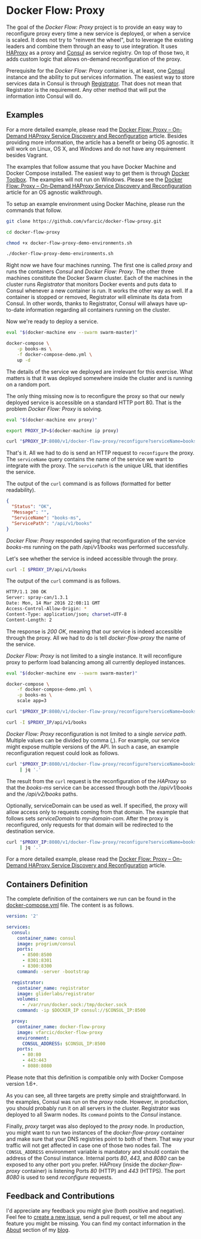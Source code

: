Docker Flow: Proxy
==================

The goal of the *Docker Flow: Proxy* project is to provide an easy way to reconfigure proxy every time a new service is deployed, or when a service is scaled. It does not try to "reinvent the wheel", but to leverage the existing leaders and combine them through an easy to use integration. It uses [HAProxy](http://www.haproxy.org/) as a proxy and [Consul](https://www.consul.io/) as service registry. On top of those two, it adds custom logic that allows on-demand reconfiguration of the proxy.

Prerequisite for the *Docker Flow: Proxy* container is, at least, one [Consul](https://www.consul.io/) instance and the ability to put services information. The easiest way to store services data in Consul is through [Registrator]([Registrator](https://github.com/gliderlabs/registrator)). That does not mean that Registrator is the requirement. Any other method that will put the information into Consul will do.

Examples
--------

For a more detailed example, please read the [Docker Flow: Proxy – On-Demand HAProxy Service Discovery and Reconfiguration](http://technologyconversations.com/2016/03/21/docker-flow-proxy-on-demand-haproxy-service-discovery-and-reconfiguration/) article. Besides providing more information, the article has a benefit or being OS agnostic. It will work on Linux, OS X, and Windows and do not have any requirement besides Vagrant.

The examples that follow assume that you have Docker Machine and Docker Compose installed. The easiest way to get them is through [Docker Toolbox](https://www.docker.com/products/docker-toolbox). The examples will not run on Windows. Please see the [Docker Flow: Proxy – On-Demand HAProxy Service Discovery and Reconfiguration](http://technologyconversations.com/2016/03/21/docker-flow-proxy-on-demand-haproxy-service-discovery-and-reconfiguration/) article for an OS agnostic walkthrough.

To setup an example environment using Docker Machine, please run the commands that follow.

```bash
git clone https://github.com/vfarcic/docker-flow-proxy.git

cd docker-flow-proxy

chmod +x docker-flow-proxy-demo-environments.sh

./docker-flow-proxy-demo-environments.sh
```

Right now we have four machines running. The first one is called *proxy* and runs the containers *Consul* and *Docker Flow: Proxy*. The other three machines constitute the Docker Swarm cluster. Each of the machines in the cluster runs *Registrator* that monitors Docker events and puts data to Consul whenever a new container is run. It works the other way as well. If a container is stopped or removed, Registrator will eliminate its data from Consul. In other words, thanks to Registrator, Consul will always have up-to-date information regarding all containers running on the cluster.

Now we're ready to deploy a service.

```bash
eval "$(docker-machine env --swarm swarm-master)"

docker-compose \
    -p books-ms \
    -f docker-compose-demo.yml \
    up -d
```

The details of the service we deployed are irrelevant for this exercise. What matters is that it was deployed somewhere inside the cluster and is running on a random port.

The only thing missing now is to reconfigure the proxy so that our newly deployed service is accessible on a standard HTTP port 80. That is the problem *Docker Flow: Proxy* is solving.

```bash
eval "$(docker-machine env proxy)"

export PROXY_IP=$(docker-machine ip proxy)

curl "$PROXY_IP:8080/v1/docker-flow-proxy/reconfigure?serviceName=books-ms&servicePath=/api/v1/books"
```

That's it. All we had to do is send an HTTP request to `reconfigure` the proxy. The `serviceName` query contains the name of the service we want to integrate with the proxy. The `servicePath` is the unique URL that identifies the service.

The output of the `curl` command is as follows (formatted for better readability).

```json
{
  "Status": "OK",
  "Message": "",
  "ServiceName": "books-ms",
  "ServicePath": "/api/v1/books"
}
```

*Docker Flow: Proxy* responded saying that reconfiguration of the service *books-ms* running on the path */api/v1/books* was performed successfully.

Let's see whether the service is indeed accessible through the proxy.

```bash
curl -I $PROXY_IP/api/v1/books
```

The output of the `curl` command is as follows.

```bash
HTTP/1.1 200 OK
Server: spray-can/1.3.1
Date: Mon, 14 Mar 2016 22:08:11 GMT
Access-Control-Allow-Origin: *
Content-Type: application/json; charset=UTF-8
Content-Length: 2
```

The response is *200 OK*, meaning that our service is indeed accessible through the proxy. All we had to do is tell *docker-flow-proxy* the name of the service.

*Docker Flow: Proxy* is not limited to a single instance. It will reconfigure proxy to perform load balancing among all currently deployed instances.

```bash
eval "$(docker-machine env --swarm swarm-master)"

docker-compose \
    -f docker-compose-demo.yml \
    -p books-ms \
    scale app=3

curl "$PROXY_IP:8080/v1/docker-flow-proxy/reconfigure?serviceName=books-ms&servicePath=/api/v1/books"

curl -I $PROXY_IP/api/v1/books
```

*Docker Flow: Proxy* reconfiguration is not limited to a single *service path*. Multiple values can be divided by comma (*,*). For example, our service might expose multiple versions of the API. In such a case, an example reconfiguration request could look as follows.

```bash
curl "$PROXY_IP:8080/v1/docker-flow-proxy/reconfigure?serviceName=books-ms&servicePath=/api/v1/books,/api/v2/books" \
     | jq '.'
```

The result from the `curl` request is the reconfiguration of the *HAProxy* so that the *books-ms* service can be accessed through both the */api/v1/books* and the */api/v2/books* paths.

Optionally, serviceDomain can be used as well. If specified, the proxy will allow access only to requests coming from that domain. The example that follows sets *serviceDomain* to *my-domain-com*. After the proxy is reconfigured, only requests for that domain will be redirected to the destination service.

```bash
curl "$PROXY_IP:8080/v1/docker-flow-proxy/reconfigure?serviceName=books-ms&servicePath=/&serviceDomain=my-domain.com" \
     | jq '.'
```

For a more detailed example, please read the [Docker Flow: Proxy – On-Demand HAProxy Service Discovery and Reconfiguration](http://technologyconversations.com/2016/03/21/docker-flow-proxy-on-demand-haproxy-service-discovery-and-reconfiguration/) article.

Containers Definition
---------------------

The complete definition of the containers we run can be found in the [docker-compose.yml](https://github.com/vfarcic/docker-flow-proxy/blob/master/docker-compose.yml) file. The content is as follows.

```yml
version: '2'

services:
  consul:
    container_name: consul
    image: progrium/consul
    ports:
      - 8500:8500
      - 8301:8301
      - 8300:8300
    command: -server -bootstrap

  registrator:
    container_name: registrator
    image: gliderlabs/registrator
    volumes:
      - /var/run/docker.sock:/tmp/docker.sock
    command: -ip $DOCKER_IP consul://$CONSUL_IP:8500

  proxy:
    container_name: docker-flow-proxy
    image: vfarcic/docker-flow-proxy
    environment:
      CONSUL_ADDRESS: $CONSUL_IP:8500
    ports:
      - 80:80
      - 443:443
      - 8080:8080
```

Please note that this definition is compatible only with Docker Compose version 1.6+.

As you can see, all three targets are pretty simple and straightforward. In the examples, Consul was run on the *proxy* node. However, in production, you should probably run it on all servers in the cluster. Registrator was deployed to all Swarm nodes. Its `command` points to the *Consul* instance.

Finally, *proxy* target was also deployed to the *proxy* node. In production, you might want to run two instances of the *docker-flow-proxy* container and make sure that your DNS registries point to both of them. That way your traffic will not get affected in case one of those two nodes fail. The `CONSUL_ADDRESS` environment variable is mandatory and should contain the address of the Consul instance. Internal ports *80*, *443*, and *8080* can be exposed to any other port you prefer. HAProxy (inside the *docker-flow-proxy* container) is listening Ports *80* (HTTP) and *443* (HTTPS). The port *8080* is used to send *reconfigure* requests.

Feedback and Contributions
--------------------------

I'd appreciate any feedback you might give (both positive and negative). Feel fee to [create a new issue](https://github.com/vfarcic/docker-flow-proxy/issues), send a pull request, or tell me about any feature you might be missing. You can find my contact information in the [About](http://technologyconversations.com/about/) section of my [blog](http://technologyconversations.com/).

